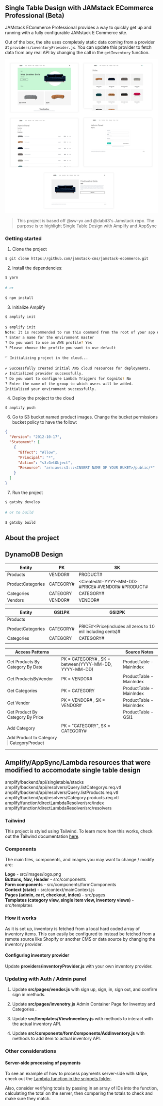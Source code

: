 ## Single Table Design with JAMstack ECommerce Professional (Beta)

JAMstack ECommerce Professional provides a way to quickly get up and running with a fully configurable JAMstack E Commerce site.

Out of the box, the site uses completely static data coming from a provider at `providers/inventoryProvider.js`. You can update this provider to fetch data from any real API by changing the call in the `getInventory` function.

![](design.jpg)

> This project is based off @sw-yx and @dabit3's Jamstack repo. The purpose is to highlight Single Table Design with Amplify and AppSync

### Getting started

1. Clone the project

```sh
$ git clone https://github.com/jamstack-cms/jamstack-ecommerce.git
```

2. Install the dependencies:

```sh
$ yarn

# or

$ npm install
```

3. Initialize Amplify

```sh
$ amplify init

$ amplify init
Note: It is recommended to run this command from the root of your app directory
? Enter a name for the environment master
? Do you want to use an AWS profile? Yes
? Please choose the profile you want to use default

⠋ Initializing project in the cloud...

✔ Successfully created initial AWS cloud resources for deployments.
✔ Initialized provider successfully.
? Do you want to configure Lambda Triggers for Cognito? No
? Enter the name of the group to which users will be added.
Initialized your environment successfully.
```

4. Deploy the project to the cloud

```sh
$ amplify push
```

6. Go to S3 bucket named product images. Change the bucket permissions bucket policy to have the follow:

```json
{
  "Version": "2012-10-17",
  "Statement": [
    {
      "Effect": "Allow",
      "Principal": "*",
      "Action": "s3:GetObject",
      "Resource": "arn:aws:s3:::<INSERT NAME OF YOUR BUKET>/public/*"
    }
  ]
}
```

7. Run the project

```sh
$ gatsby develop

# or to build

$ gatsby build
```

## About the project

## DynamoDB Design

| Entity            | PK                      | SK                                                                                      |
| ----------------- | ----------------------- | --------------------------------------------------------------------------------------- |
| Products          | VENDOR\# <VendorID>     | PRODUCT\# <ProductID>                                                                   |
| ProductCategories | CATEGORY\# <CategoryId> | <CreatedAt\-YYYY\-MM\-DD> \#PRICE\#<Price> \#VENDOR\# <VendorID>\#PRODUCT\# <ProductID> |
| Categories        | CATEGORY                | CATEGORY\# <CategoryName>                                                               |
| Vendors           | VENDOR\# <VendorID>     | VENDOR\# <VendorID>                                                                     |

| Entity            | GSI1PK                  | GSI2PK                                                                     |
| ----------------- | ----------------------- | -------------------------------------------------------------------------- |
| Products          |                         |                                                                            |
| ProductCategories | CATEGORY\# <CategoryId> | PRICE\#<Price\(includes all zeros to 10 mil including cents\)\#<CreatedAt> |
| Categories        | CATEGORY                | CATEGORY\# <CategoryName>                                                  |
|                   |                         |                                                                            |

| Access Patterns                            |                                                                                       | Source Notes              |
| ------------------------------------------ | ------------------------------------------------------------------------------------- | ------------------------- |
| Get Products By Category By Date           | PK = CATEGORY\# <CategoryId></CategoryId>, SK = between\(YYYY\-MM\-DD, YYYY\-MM\-DD\) | ProductTable \- MainIndex |  |
| Get ProductsByVendor                       | PK = VENDOR\# <VendorID>                                                              | ProductTable \- MainIndex |  |
| Get Categories                             | PK = CATEGORY                                                                         | ProductTable \- MainIndex |  |
| Get Vendor                                 | PK = VENDOR\# <VendorID>, SK = VENDOR\# <VendorID>                                    | ProductTable \- MainIndex |  |
| Get Product By Category By Price           |                                                                                       | ProductTable \- GSI1      | When creating the GSI1SK on ProductCategories |
|                                            |                                                                                       |                           | , the length of numbers for price will always be the same |
| Add Category                               | PK = "CATEGORY", SK = CATEGORY\# <CategoryId>                                         |                           |  |
| Add Product to Category \| CategoryProduct |                                                                                       |                           | SK Date is comprised of Products original CreatedAt\. |
|                                            |                                                                                       |                           | Will also need TransactWriteItems to update original Product Record after creating CategoryProduct |
|                                            |                                                                                       |                           |  |

## Amplify/AppSync/Lambda resources that were modified to accomodate single table design

amplify/backend/api/singletable/stacks
amplify/backend/api/resolvers/Query.listCategorys.req.vtl
amplify/backend/api/resolvers/Query.listProducts.req.vtl
amplify/backend/api/resolvers/Category.products.req.vtl
amplify/function/directLambdaResolver/src/index
amplify/function/directLambdaResolver/src/resolvers

### Tailwind

This project is styled using Tailwind. To learn more how this works, check out the Tailwind documentation [here](https://tailwindcss.com/docs).

### Components

The main files, components, and images you may want to change / modify are:

**Logo** - src/images/logo.png  
**Buttons, Nav, Header** - src/components  
**Form components** - src/components/formComponents  
**Context (state)** - src/context/mainContext.js  
**Pages (admin, cart, checkout, index)** - src/pages  
**Templates (category view, single item view, inventory views)** - src/templates

### How it works

As it is set up, inventory is fetched from a local hard coded array of inventory items. This can easily be configured to instead be fetched from a remote source like Shopify or another CMS or data source by changing the inventory provider.

#### Configuring inventory provider

Update **providers/inventoryProvider.js** with your own inventory provider.

### Updating with Auth / Admin panel

1. Update **src/pages/vendor.js** with sign up, sign, in, sign out, and confirm sign in methods.

1. Update **src/pages/invenotry.js** Admin Container Page for Inventoy and Categories .

1. Update **src/templates/ViewInventory.js** with methods to interact with the actual inventory API.

1. Update **src/components/formComponents/AddInventory.js** with methods to add item to actual inventory API.

### Other considerations

#### Server-side processing of payments

To see an example of how to process payments server-side with stripe, check out the [Lambda function in the snippets folder](https://github.com/jamstack-cms/jamstack-ecommerce/blob/master/snippets/lambda.js).

Also, consider verifying totals by passing in an array of IDs into the function, calculating the total on the server, then comparing the totals to check and make sure they match.
